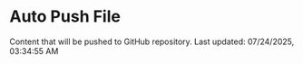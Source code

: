 # Auto Push File

Content that will be pushed to GitHub repository.
Last updated: 07/24/2025, 03:34:55 AM